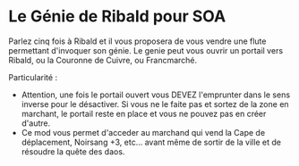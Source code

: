 # Le Génie de Ribald pour SOA

Parlez cinq fois à Ribald et il vous proposera de vous vendre une flute permettant d'invoquer son génie. Le genie peut vous ouvrir un portail vers Ribald, ou la Couronne de Cuivre, ou Francmarché.

Particularité :
- Attention, une fois le portail ouvert vous DEVEZ l'emprunter dans le sens inverse pour le désactiver. Si vous ne le faite pas et sortez de la zone en marchant, le portail reste en place et vous ne pouvez pas en créer d'autre.
- Ce mod vous permet d'acceder au marchand qui vend la Cape de déplacement, Noirsang +3, etc... avant même de sortir de la ville et de résoudre la quête des daos.
